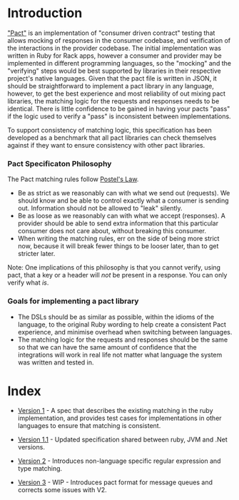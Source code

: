 # Introduction

["Pact"](https://github.com/pact-foundation/pact) is an implementation of "consumer driven contract" testing that allows mocking of responses in the consumer codebase, and verification of the interactions in the provider codebase. The initial implementation was written in Ruby for Rack apps, however a consumer and provider may be implemented in different programming languages, so the "mocking" and the "verifying" steps would be best supported by libraries in their respective project's native languages. Given that the pact file is written in JSON, it should be straightforward to implement a pact library in any language, however, to get the best experience and most reliability of out mixing pact libraries, the matching logic for the requests and responses needs to be identical. There is little confidence to be gained in having your pacts "pass" if the logic used to verify a "pass" is inconsistent between implementations.

To support consistency of matching logic, this specification has been developed as a benchmark that all pact libraries can check themselves against if they want to ensure consistency with other pact libraries.

### Pact Specificaton Philosophy

The Pact matching rules follow [Postel's Law][postel].

* Be as strict as we reasonably can with what we send out (requests). We should know and be able to control exactly what a consumer is sending out. Information should not be allowed to "leak" silently.
* Be as loose as we reasonably can with what we accept (responses). A provider should be able to send extra information that this particular consumer does not care about, without breaking this consumer.
* When writing the matching rules, err on the side of being more strict now, because it will break fewer things to be looser later, than to get stricter later.

Note: One implications of this philosophy is that you cannot verify, using pact, that a key or a header will _not_ be present in a response. You can only verify what _is_.

### Goals for implementing a pact library
* The DSLs should be as similar as possible, within the idioms of the language, to the original Ruby wording to help create a consistent Pact experience, and minimise overhead when switching between languages.
* The matching logic for the requests and responses should be the same so that we can have the same amount of confidence that the integrations will work in real life not matter what language the system was written and tested in.


# Index

* [Version 1](https://github.com/pact-foundation/pact-specification/tree/version-1) - A spec that describes the existing matching in the ruby implementation, and provides test cases for implementations in other languages to ensure that matching is consistent.

* [Version 1.1](https://github.com/pact-foundation/pact-specification/tree/version-1.1) - Updated specification shared between ruby, JVM and .Net versions.

* [Version 2](https://github.com/pact-foundation/pact-specification/tree/version-2) - Introduces non-language specific regular expression and type matching.

* [Version 3](https://github.com/pact-foundation/pact-specification/tree/version-3) - WIP - Introduces pact format for message queues and corrects some issues with V2.

[postel]: http://en.wikipedia.org/wiki/Jon_Postel#Postel.27s_Law
